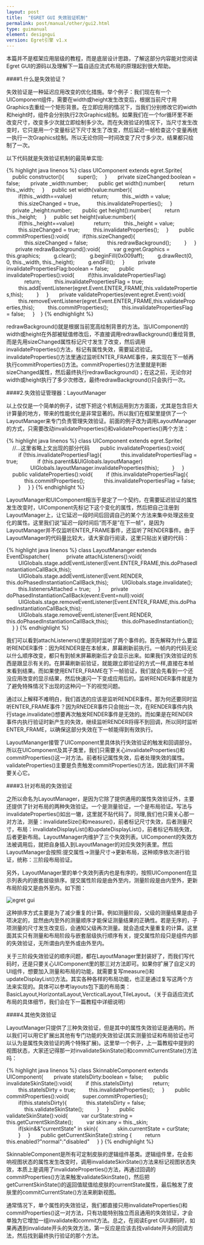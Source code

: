 ```yaml
---
layout: post
title:  "EGRET GUI 失效验证机制"
permalink: post/manual/other/gui2.html
type: guimanual
element: designgui
version: Egret引擎 v1.x
---
```


本篇并不是框架应用层级的教程，而是底层设计思路，了解这部分内容能对您阅读Egret GUI的源码以及理解下一篇自适应流式布局的原理起到很大帮助。

####1.什么是失效验证？

失效验证是一种延迟应用改变的优化措施。举个例子：我们现在有一个UIComponent组件，需要在width或height发生改变后，根据当前尺寸用Graphics去重绘一个矩形背景。在立即应用的情况下，当我们分别修改它的width和height时，组件会分别执行2次Graphics绘制。如果我们在一个for循环里不断改变尺寸，改变多少次就立即绘制多少次。而在失效验证的情况下，当尺寸发生改变时，它只是用一个变量标记下尺寸发生了改变，然后延迟一帧检查这个变量再统一执行一次Graphics绘制。所以无论你同一时间改变了尺寸多少次，结果都只绘制了一次。

以下代码就是失效验证机制的最简单实现:

{% highlight java linenos %}
class UIComponent extends egret.Sprite{
 
    public constructor(){
        super();
    }
 
    private sizeChanged:boolean = false;
 
    private _width:number;
 
    public get width():number{
        return this._width;
    }
    public set width(value:number){
        if(this._width==value)
            return;
        this._width = value;
        this.sizeChanged = true。
        this.invalidateProperties();
    }
 
    private _height:number;
 
    public get height():number{
        return this._height;
    }
    public set height(value:number){
        if(this._height==value)
            return;
        this._height = value;
        this.sizeChanged = true;
        this.invalidateProperties();
    }
 
    public commitProperties():void{
        if(this.sizeChanged){
            this.sizeChanged = false;
            this.redrawBackground();
        }
    }
 
    private redrawBackground():void{
        var g:egret.Graphics = this.graphics;
        g.clear();
        g.beginFill(0x009aff);
        g.drawRect(0, 0, this._width, this._height);
        g.endFill();
    }
 
 
    private invalidatePropertiesFlag:boolean = false;
 
    public invalidateProperties():void{
        if(this.invalidatePropertiesFlag)
            return;
        this.invalidatePropertiesFlag = true;
        this.addEventListener(egret.Event.ENTER_FRAME,this.validateProperties,this);
        }
    }
 
    private validateProperties(event:egret.Event):void{
        this.removeEventListener(egret.Event.ENTER_FRAME,this.validateProperties,this);
        this.commitProperties();
        this.invalidatePropertiesFlag = false;
    }    
}
{% endhighlight %}

redrawBackground()就是根据当前宽高绘制背景的方法。当UIComponent的width或height在外部被赋值修改后，不直接调用redrawBackground()重绘背景,而是先用sizeChanged属性标记尺寸发生了改变，然后调用invalidateProperties()方法，标记有属性失效，需要延迟验证。invalidateProperties()方法里通过监听ENTER_FRAME事件，来实现在下一帧再执行commitProperties()方法。commitProperties()方法里就是判断sizeChanged属性，然后最终执行redrawBackground()；在这之前，无论你对width或height执行了多少次修改，最终redrawBackground()只会执行一次。

####2.失效验证管理器：LayoutManager

以上仅仅是一个简单的例子，试想下把这个机制运用到方方面面，尤其是包含巨大计算量的地方，带来的性能优化是非常显著的。所以我们在框架里提供了一个LayoutManager来专门负责管理失效验证。前面的例子改为调用LayoutManager的方式，只需要改动invalidateProperties()和validateProperties()两个方法：

{% highlight java linenos %}
class UIComponent extends egret.Sprite{
 
    //...这里省略上文出现的部分代码
 
    public invalidateProperties():void{
        if (!this.invalidatePropertiesFlag){
            this.invalidatePropertiesFlag = true;
            if (this.parent&&UIGlobals.layoutManager)
                UIGlobals.layoutManager.invalidateProperties(this);
        }
    }
     
    public validateProperties():void{
        if (this.invalidatePropertiesFlag){
            this.commitProperties();
            this.invalidatePropertiesFlag = false;
        }
    }
}
{% endhighlight %}

LayoutManager和UIComponent相当于是定了一个契约，在需要延迟验证的属性发生改变时，UIComponent先标记下这个变化的属性，然后把自己注册到LayoutManager上，让它延迟一段时间后回调自己的某个方法来集中处理这些变化的属性。这里我们说”延迟一段时间后”而不是”在下一帧”，是因为LayoutManager并不仅监听ENTER_FRAME事件，还监听了RENDER事件。由于LayoutManager的代码量比较大，请大家自行阅读，这里只贴出关键的代码：

{% highlight java linenos %}
class LayoutMananger extends EventDispatcher{
     
    private attachListeners():void{
        UIGlobals.stage.addEventListener(Event.ENTER_FRAME,this.doPhasedInstantiationCallBack,this);
        UIGlobals.stage.addEventListener(Event.RENDER, this.doPhasedInstantiationCallBack,this);
        UIGlobals.stage.invalidate();
        this.listenersAttached = true;
    }
 
    private doPhasedInstantiationCallBack(event:Event=null):void{
        UIGlobals.stage.removeEventListener(Event.ENTER_FRAME,this.doPhasedInstantiationCallBack,this);
        UIGlobals.stage.removeEventListener(Event.RENDER, this.doPhasedInstantiationCallBack,this);
        this.doPhasedInstantiation();
    }
}
{% endhighlight %}

我们可以看到attachListeners()里是同时监听了两个事件的。首先解释为什么要监听RENDER事件：因为RENDER是在本帧末，屏幕刷新前执行。一帧内的代码无论以什么顺序改变，都只有到帧末屏幕刷新后才会显示出来。如果我们失效验证的东西是跟显示有关的。在屏幕刷新前验证，就能跟立即验证的方式一样,直接在本帧末看到结果。而如果使用ENTER_FRAME在下一帧验证，我们就会先看到一个还没应用改变的显示结果，然后快速闪一下变成应用后的。监听RENDER事件就是为了避免特殊情况下出现的这种闪一下的视觉问题。

通过以上解释不难明白，我们首选的应该是监听RENDER事件。那为何还要同时监听ENTER_FRAME事件？因为RNEDER事件只会抛出一次，在RENDER事件内执行stage.invalidate()想要再次触发RENDER事件是无效的。而如果是在RENDER事件内执行验证时新产生的失效，继续监听RENDER将得不到回调，所以同时监听ENTER_FRAME，以确保这部分失效在下一帧能得到有效执行。

LayoutMananger接管了UIComponent里具体执行失效验证的触发和回调部分。所以在UIComponent及其子类里，我们只需要关心invalidateProperties()和commitProperties()这一对方法。前者标记属性失效，后者处理失效的属性。validateProperties()主要是负责触发commitProperties()方法，因此我们并不需要关心它。

####3.针对布局的失效验证

之所以命名为LayoutManager，是因为它除了提供通用的属性失效验证外，主要还提供了针对布局的两种失效验证。一个是测量验证，一个是布局验证。写法与invalidateProperties()如出一辙，这里就不贴代码了。同理,我们也只需关心那一对方法，测量：invalidateSize()和measure()，前者标记尺寸失效，后者测量尺寸，布局：invalidateDisplayList()和updateDisplayList()，前者标记布局失效，后者更新布局。LayoutManager内维护了三个失效列表。UIComponent的失效方法被调用后，就把自身插入到LayoutManager的对应失效列表里。然后LayoutManager会按照:提交属性->测量尺寸->更新布局，这种顺序依次进行验证，统称：三阶段布局验证。

另外，LayoutManager里的单个失效列表内也是有序的，按照UIComponent在显示列表内的嵌套层级排序。提交属性阶段是由外至内，测量阶段是由内至外，更新布局阶段又是由外至内。如下图：

![egret gui]({{site.baseurl}}/assets/img/egretgui2.jpg)

这种排序方式主要是为了减少重复的计算。例如测量阶段，父级的测量结果是由子项决定的，显然由内至外的测量顺序才能保证测量结果的正确性。若是无序的，子项测量的尺寸发生改变后，会通知父级再次测量。就会造成大量重复的计算。这里面其实只有测量和布局阶段与嵌套层级执行顺序有关，提交属性阶段只是组件内部的失效验证，无所谓由内至外或由外至内。

关于三阶段失效验证的顺序问题，都在LayoutManager里封装好了，而我们写代码时，还是只要关心UIComponent里的那三对方法即可。如果你扩展了自定义的UI组件，想要加入测量和布局的功能，就需要复写measure()和updateDisplayList()方法。其实各种各样的布局功能，也正是通过复写这两个方法来实现的。具体可以参考layouts包下面的布局类：BasicLayout,HorizontalLayout,VercticalLayout,TileLayout。（关于自适应流式布局的具体细节，我们会在下一篇教程中详细说明）

####4.其他失效验证

LayoutManager只提供了三种失效验证，但是其中的属性失效验证是通用的。所以我们可以用它扩展出其他有专门功能的失效验证(其实测量验证和布局验证也可以认为是属性失效验证的两个特殊扩展)。这里举一个例子，上一篇教程中提到的视图状态，大家还记得那一对invalidateSkinState()和commitCurrentState()方法吗：

{% highlight java linenos %}
class SkinnableComponent extends UIComponent{
 
    private stateIsDirty:boolean = false;
 
    public invalidateSkinState():void{
        if (this.stateIsDirty)
            return;
 
        this.stateIsDirty = true;
        this.invalidateProperties();
    }
 
    public commitProperties():void{
        super.commitProperties();
        if(this.stateIsDirty){
            this.stateIsDirty = false;
            this.validateSkinState();
        }
    }
 
    public validateSkinState():void{
        var curState:string = this.getCurrentSkinState();
        var skin:any = this._skin;
        if(skin&&"currentState" in skin){
            skin.currentState = curState;
        }
    }
 
    public getCurrentSkinState():string {
        return this.enabled?"normal":"disabled"
    }
}
{% endhighlight %}

SkinnableComponent是所有可定制皮肤的逻辑组件基类。逻辑组件里，在会影响视图状态的属性发生改变时，调用invalidateSkinState()方法来标记视图状态失效，本质上是调用了invalidateProperties()方法，再通过回调的commitProperties()方法来触发validateSkinState()，然后把getCurrentSkinState()的返回值赋值给皮肤的currentState属性，最后触发了皮肤里的commitCurrentState()方法来刷新视图。

通常情况下，单个属性的失效验证，我们都直接只用invalidateProperties()和commitProperties()这一对方法，只有功能特别独立而且通用的失效验证，才会单独为它增加一组invalidate和commit方法。总之，在阅读Egret GUI源码时，如果再遇到invalidate开头的失效方法，第一反应是应该去找validate开头的回调方法，然后找到最终执行验证的那个方法。